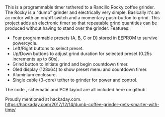 This is a programmable timer tethered to a Rancilio Rocky coffee grinder. The Rocky is a "dumb" grinder and electrically very simple. Basically it's an ac motor with an on/off switch and a momentary push-button to grind. This project adds an electronic timer so that repeatable grind quantities can be produced without having to stand over the grinder. Features:
- Four programmable presets (A, B, C or D) stored in EEPROM to survive powercycle. 
- Left/Right buttons to select preset.
- Up/Down buttons to adjust grind duration for selected preset (0.25s increments up to 60s).
- Grind button to initiate grind and begin countdown timer.
- Oled display (128x64) to show preset menu and countdown timer.
- Aluminium enclosure.
- Single cable (3-core) tether to grinder for power and control.

The code , schematic and PCB layout are all included here on github.

Proudly mentioned at hackaday.com.
https://hackaday.com/2017/12/14/dumb-coffee-grinder-gets-smarter-with-time/
